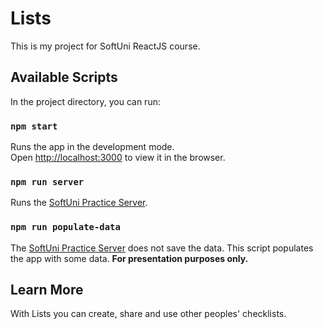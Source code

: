 # Lists

This is my project for SoftUni ReactJS course.

## Available Scripts

In the project directory, you can run:

### `npm start`

Runs the app in the development mode.\
Open [http://localhost:3000](http://localhost:3000) to view it in the browser.

### `npm run server`

Runs the [SoftUni Practice Server](https://github.com/softuni-practice-server/softuni-practice-server).

### `npm run populate-data`

The [SoftUni Practice Server](https://github.com/softuni-practice-server/softuni-practice-server) does not save the data. This script populates the app with some data. **For presentation purposes only.**

## Learn More

With Lists you can create, share and use other peoples' checklists. 
